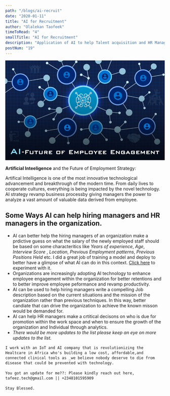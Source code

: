 ```yaml
---
path: "/blogs/ai-recruit"
date: "2020-01-11"
title: "AI for Recruitment"
author: "Olalekan Taofeek"
timeToRead: "4"
smallTitle: "AI for Recruitment"
description: "Application of AI to help Talent acquisition and HR Managers making some decisions."
postNum: "19"
---
```


<img src="./cover_19.jpg"/>
<br/>

**Artificial Inteeligence** and the Future of Employment Strategy:

Artifical Intelligence is one of the most innovative technological advancement and breakthrough of the modern time. From daily lives to cooperate cultures, everything is being impacted by the novel technology. AI strategy revamp business processby giving managers the power to analyze a vast amount of valuable data derived from employee.

## Some Ways AI can help hiring managers and HR managers in the organization.

- AI can better help the hiring managers of an organization make a prdictive guess on what the salary of the newly employed staff should be based on some characteritics like _Years of experience_, _Age_, _Interview Score_ , _Location_, _Previous Employment patterns_, _Previous Positions Held_ etc. I did a great job of training a model and deploy to better have a glimpse of what AI can do in this context. [Click here](https://salaryforcast.herokuapp.com/) to experiment with it.
- Organizations are increasingly adopting AI technology to enhance employee engagement within the organization for better retentions and to better improve employee peformance and revamp productivity.
- AI can be used to help hiring managers write a compelling Job description based on the current situations and the mission of the organization rather than previous techniques. In this way, better candiate that can drive the organization to achieve the known misson would be demanded for.
- AI can help HR managers make a crtitical decisons on who is due for promotion within the work space and when to ensure the growth of the organization and Individual through analytics.
- _There would be more updates to the list please keep an eye on more updates to the list._

```
I work with an IoT and AI company that is revolutionizing the Healtcare in Africa who's building a low cost, affordable,and connected clinical tools as _we believe nobody deserve to die from disease that could be prevented with technology.

You got an update for me??: Please kindly reach out here, tafeez.tech@gmail.com || +2348101595909

Stay Blessed.
```
